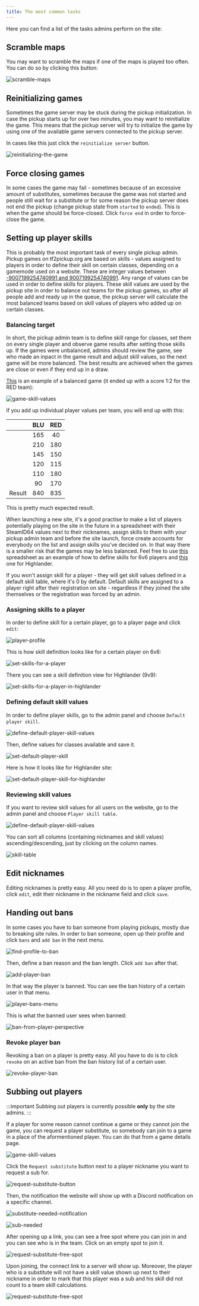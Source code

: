 ```yaml
---
title: The most common tasks
---
```


Here you can find a list of the tasks admins perform on the site:

## Scramble maps

You may want to scramble the maps if one of the maps is played too often. You can do so by clicking this button:

![scramble-maps](/img/content/scramble-maps.png)

## Reinitializing games

Sometimes the game server may be stuck during the pickup initialization. In case the pickup starts up for over two minutes, you may want to reinitialize the game. This means that the pickup server will try to initialize the game by using one of the available game servers connected to the pickup server.

In cases like this just click the `reinitialize server` button.

![reinitializing-the-game](/img/content/reinitializing-the-game.png)

## Force closing games

In some cases the game may fail - sometimes because of an excessive amount of substitutes, sometimes because the game was not started and people still wait for a substitute or for some reason the pickup server does not end the pickup (change pickup state from `started` to `ended`). This is when the game should be force-closed. Click `force end` in order to force-close the game.

## Setting up player skills

This is probably the most important task of every single pickup admin. Pickup games on tf2pickup.org are based on skills - values assigned to players in order to define their skill on certain classes, depending on a gamemode used on a website. These are integer values between [-9007199254740991 and 9007199254740991](https://www.tektutorialshub.com/typescript/typescript-number-min-max-safe-values/). Any range of values can be used in order to define skills for players. These skill values are used by the pickup site in order to balance out teams for the pickup games, so after all people add and ready up in the queue, the pickup server will calculate the most balanced teams based on skill values of players who added up on certain classes.

### Balancing target

In short, the pickup admin team is to define skill range for classes, set them on every single player and observe game results after setting those skills up. If the games were unbalanced, admins should review the game, see who made an inpact in the game result and adjust skill values, so the next game will be more balanced. The best results are achieved when the games are close or even if they end up in a draw.

[This](https://tf2pickup.fi/game/60cf5a2b6d2b980013b258e0) is an example of a balanced game (it ended up with a score 1:2 for the RED team):

![game-skill-values](/img/content/game-skill-values.png)

If you add up individual player values per team, you will end up with this:

|  | BLU | RED |
|:-:|:-:|:-:|
|  | 165 | 40 |
|  | 210 | 180 |
|  | 145 | 150 |
|  | 120 | 115 |
|  | 110 | 180 |
|  | 90 | 170 |
| Result | 840 | 835 |

This is pretty much expected result.

When launching a new site, it's a good practise to make a list of players potentially playing on the site in the future in a spreadsheet with their SteamID64 values next to their nicknames, assign skills to them with your pickup admin team and before the site launch, force create accounts for everybody on the list and assign skills you've decided on. In that way there is a smaller risk that the games may be less balanced. Feel free to use [this](https://docs.google.com/spreadsheets/d/1mCG29TwUoqZhzTQz4UslekaRozSr2Sud5nY26RzJU2U/edit?usp=sharing) spreadsheet as an example of how to define skills for 6v6 players and [this](https://docs.google.com/spreadsheets/d/1zsoYdz32iQwRGVWK5orxSjcqs1e5NJ2ViOLV7JjBu3g/edit?usp=sharing) one for Highlander.

If you won't assign skill for a player - they will get skill values defined in a default skill table, where it's 0 by default. Default skills are assigned to a player right after their registration on site - regardless if they joined the site themselves or the registration was forced by an admin.

### Assigning skills to a player

In order to define skill for a certain player, go to a player page and click `edit`:

![player-profile](/img/content/player-profile.png)

This is how skill definition looks like for a certain player on 6v6:

![set-skills-for-a-player](/img/content/set-skills-for-a-player.png)

There you can see a skill definition view for Highlander (9v9):

![set-skills-for-a-player-in-highlander](/img/content/set-skills-for-a-player-in-highlander.png)

### Defining default skill values

In order to define player skills, go to the admin panel and choose `Default player skill`.

![define-default-player-skill-values](/img/content/define-default-player-skill-values.png)

Then, define values for classes available and save it.

![set-default-player-skill](/img/content/set-default-player-skill.png)

Here is how it looks like for Highlander site:

![set-default-player-skill-for-highlander](/img/content/set-default-player-skill-for-highlander.png)

### Reviewing skill values

If you want to review skill values for all users on the website, go to the admin panel and choose `Player skill table`.

![define-default-player-skill-values](/img/content/define-default-player-skill-values.png)

You can sort all columns (containing nicknames and skill values) ascending/descending, just by clicking on the column names.

![skill-table](/img/content/skill-table.png)

## Edit nicknames

Editing nicknames is pretty easy. All you need do is to open a player profile, click `edit`, edit their nickname in the nickname field and click `save`.

## Handing out bans

In some cases you have to ban someone from playing pickups, mostly due to breaking site rules. In order to ban someone, open up their profile and click `bans` and `add ban` in the next menu.

![find-profile-to-ban](/img/content/find-profile-to-ban.png)

Then, define a ban reason and the ban length. Click `add ban` after that.

![add-player-ban](/img/content/add-player-ban.png)

In that way the player is banned. You can see the ban history of a certain user in that menu.

![player-bans-menu](/img/content/player-bans-menu.png)

This is what the banned user sees when banned:

![ban-from-player-perspective](/img/content/ban-from-player-perspective.png)

### Revoke player ban

Revoking a ban on a player is pretty easy. All you have to do is to click `revoke` on an active ban from the ban history list of a certain user.

![revoke-player-ban](/img/content/revoke-player-ban.png)

## Subbing out players

:::important
Subbing out players is currently possible **only** by the site admins.
:::

If a player for some reason cannot continue a game or they cannot join the game, you can request a player substitute, so somebody can join to a game in a place of the aformentioned player. You can do that from a game details page.

![game-skill-values](/img/content/game-skill-values.png)

Click the `Request substitute` button next to a player nickname you want to request a sub for.

![request-substitute-button](/img/content/request-substitute-button.png)

Then, the notification the website will show up with a Discord notification on a specific channel.

![substitute-needed-notification](/img/content/substitute-needed-notification.png)

![sub-needed](/img/content/sub-needed.png)

After opening up a link, you can see a free spot where you can join in and you can see who is in the team. Click on an empty spot to join it.

![request-substitute-free-spot](/img/content/request-substitute-free-spot.png)

Upon joining, the connect link to a server will show up. Moreover, the player who is a substitute will not have a skill value shown up next to their nickname in order to mark that this player was a sub and his skill did not count to a team skill calculations.

![request-substitute-free-spot](/img/content/request-substitute-after-joining.png)
